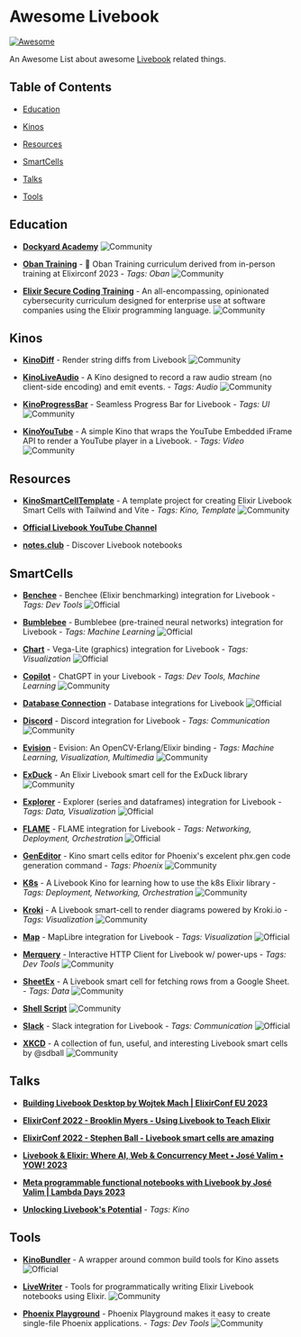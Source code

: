# Awesome Livebook

[![Awesome](https://awesome.re/badge.svg)](https://awesome.re)

An Awesome List about awesome [Livebook](https://livebook.dev/) related things.

## Table of Contents


- [Education](#education)

- [Kinos](#kinos)

- [Resources](#resources)

- [SmartCells](#smartcells)

- [Talks](#talks)

- [Tools](#tools)



## Education


- **[Dockyard Academy](https://github.com/DockYard-Academy/curriculum)**   ![Community](https://img.shields.io/badge/Community-green) 

- **[Oban Training](https://github.com/sorentwo/oban_training)** - 📓 Oban Training curriculum derived from in-person training at Elixirconf 2023  - _Tags: Oban_  ![Community](https://img.shields.io/badge/Community-green)

-  **[Elixir Secure Coding Training](https://github.com/podium/elixir-secure-coding)** - An all-encompassing, opinionated cybersecurity curriculum designed for enterprise use at software companies using the Elixir programming language. ![Community](https://img.shields.io/badge/Community-green) 


## Kinos


- **[KinoDiff](https://github.com/NduatiK/kino_diff)** - Render string diffs from Livebook   ![Community](https://img.shields.io/badge/Community-green) 

- **[KinoLiveAudio](https://github.com/acalejos/kino_live_audio)** - A Kino designed to record a raw audio stream (no client-side encoding) and emit events.  - _Tags: Audio_  ![Community](https://img.shields.io/badge/Community-green) 

- **[KinoProgressBar](https://github.com/acalejos/kino_progress_bar)** - Seamless Progress Bar for Livebook   - _Tags: UI_  ![Community](https://img.shields.io/badge/Community-green) 

- **[KinoYouTube](https://github.com/acalejos/kino_youtube)** - A simple Kino that wraps the YouTube Embedded iFrame API to render a YouTube player in a Livebook.  - _Tags: Video_  ![Community](https://img.shields.io/badge/Community-green) 


## Resources


- **[KinoSmartCellTemplate](https://github.com/acalejos/kino_smartcell_template)** - A template project for creating Elixir Livebook Smart Cells with Tailwind and Vite  - _Tags: Kino, Template_  ![Community](https://img.shields.io/badge/Community-green) 

- **[Official Livebook YouTube Channel](https://www.youtube.com/@livebookdev)**  

- **[notes.club](https://notes.club/)** - Discover Livebook notebooks  


## SmartCells


- **[Benchee](https://github.com/livebook-dev/kino_benchee)** - Benchee (Elixir benchmarking) integration for Livebook  - _Tags: Dev Tools_  ![Official](https://img.shields.io/badge/Official-blue) 

- **[Bumblebee](https://github.com/livebook-dev/kino_bumblebee/)** - Bumblebee (pre-trained neural networks) integration for Livebook  - _Tags: Machine Learning_  ![Official](https://img.shields.io/badge/Official-blue) 

- **[Chart](https://github.com/livebook-dev/kino_vega_lite)** - Vega-Lite (graphics) integration for Livebook  - _Tags: Visualization_  ![Official](https://img.shields.io/badge/Official-blue) 

- **[Copilot](https://github.com/thmsmlr/kino_copilot)** - ChatGPT in your Livebook  - _Tags: Dev Tools, Machine Learning_  ![Community](https://img.shields.io/badge/Community-green) 

- **[Database Connection](https://github.com/livebook-dev/kino_db)** - Database integrations for Livebook   ![Official](https://img.shields.io/badge/Official-blue) 

- **[Discord](https://github.com/basilenouvellet/kino_discord)** - Discord integration for Livebook  - _Tags: Communication_  ![Community](https://img.shields.io/badge/Community-green) 

- **[Evision](https://github.com/cocoa-xu/evision)** - Evision: An OpenCV-Erlang/Elixir binding  - _Tags: Machine Learning, Visualization, Multimedia_  ![Community](https://img.shields.io/badge/Community-green) 

- **[ExDuck](https://github.com/sdball/ex_duck_smart_cell)** - An Elixir Livebook smart cell for the ExDuck library   ![Community](https://img.shields.io/badge/Community-green) 

- **[Explorer](https://github.com/livebook-dev/kino_explorer)** - Explorer (series and dataframes) integration for Livebook  - _Tags: Data, Visualization_  ![Official](https://img.shields.io/badge/Official-blue) 

- **[FLAME](https://github.com/livebook-dev/kino_flame)** - FLAME integration for Livebook  - _Tags: Networking, Deployment, Orchestration_  ![Official](https://img.shields.io/badge/Official-blue) 

- **[GenEditor](https://github.com/beltranaceves/gen_editor)** - Kino smart cells editor for Phoenix's excelent phx.gen code generation command   - _Tags: Phoenix_  ![Community](https://img.shields.io/badge/Community-green) 

- **[K8s](https://github.com/mruoss/kino_k8s)** - A Livebook Kino for learning how to use the k8s Elixir library  - _Tags: Deployment, Networking, Orchestration_  ![Community](https://img.shields.io/badge/Community-green) 

- **[Kroki](https://github.com/zorbash/kino_kroki)** - A Livebook smart-cell to render diagrams powered by Kroki.io  - _Tags: Visualization_  ![Community](https://img.shields.io/badge/Community-green) 

- **[Map](https://github.com/livebook-dev/kino_maplibre)** - MapLibre integration for Livebook   - _Tags: Visualization_  ![Official](https://img.shields.io/badge/Official-blue) 

- **[Merquery](https://github.com/acalejos/merquery)** - Interactive HTTP Client for Livebook w/ power-ups  - _Tags: Dev Tools_  ![Community](https://img.shields.io/badge/Community-green) 

- **[SheetEx](https://github.com/malinowskip/kino_sheetex)** - A Livebook smart cell for fetching rows from a Google Sheet.  - _Tags: Data_  ![Community](https://img.shields.io/badge/Community-green) 

- **[Shell Script](https://github.com/thmsmlr/kino_shell)**   ![Community](https://img.shields.io/badge/Community-green) 

- **[Slack](https://github.com/livebook-dev/kino_slack)** - Slack integration for Livebook  - _Tags: Communication_  ![Official](https://img.shields.io/badge/Official-blue) 

- **[XKCD](https://github.com/sdball/smart_cells_by_sdball)** - A collection of fun, useful, and interesting Livebook smart cells by @sdball   ![Community](https://img.shields.io/badge/Community-green) 


## Talks


- **[Building Livebook Desktop by Wojtek Mach | ElixirConf EU 2023](https://youtu.be/Kiw6eWKcQbg?si=w2Rr_J7m9gPPEik3)**  

- **[ElixirConf 2022 - Brooklin Myers - Using Livebook to Teach Elixir](https://youtu.be/glPx8gcu-ek?si=ql_nd8TIVf87fYxk)**  

- **[ElixirConf 2022 - Stephen Ball - Livebook smart cells are amazing](https://youtu.be/Yw_EqX_KAw4?si=LkLKcYjvWFJew-7w)**  

- **[Livebook & Elixir: Where AI, Web & Concurrency Meet • José Valim • YOW! 2023](https://youtu.be/pas9WdWIBHs?si=KAIake30mlEpWyVU)**  

- **[Meta programmable functional notebooks with Livebook by José Valim | Lambda Days 2023](https://youtu.be/5Zt5TNqKhcA?si=bcxy0xUR9Uc0fyUw)**  

- **[Unlocking Livebook's Potential](https://speakerdeck.com/acalejos/unlocking-livebooks-potential)**  - _Tags: Kino_ 


## Tools


- **[KinoBundler](https://github.com/livebook-dev/kino-bundler)** - A wrapper around common build tools for Kino assets   ![Official](https://img.shields.io/badge/Official-blue) 

- **[LiveWriter](https://github.com/acalejos/livewriter)** - Tools for programmatically writing Elixir Livebook notebooks using Elixir.   ![Community](https://img.shields.io/badge/Community-green) 

- **[Phoenix Playground](https://github.com/phoenix-playground/phoenix_playground)** - Phoenix Playground makes it easy to create single-file Phoenix applications.  - _Tags: Dev Tools_  ![Community](https://img.shields.io/badge/Community-green) 


